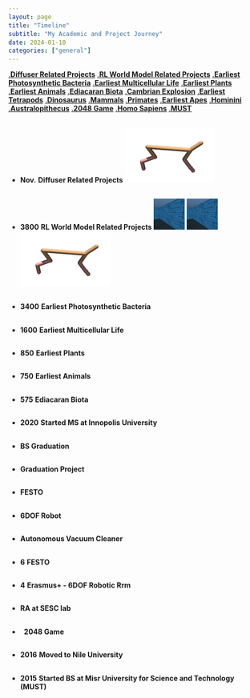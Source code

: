 ```yaml
---
layout: page
title: "Timeline"
subtitle: "My Academic and Project Journey"
date: 2024-01-10
categories: ["general"]
---
```

<!-- <h1>Life on Earth Timeline</h1> -->

<div class="selector">
	<a href="#birth">.<strong>Diffuser Related Projects</strong></a>
	<a href="#know">.<strong>RL World Model Related Projects</strong></a>
	<a href="#photosynthesis">.<strong>Earliest Photosynthetic Bacteria</strong></a>
	<a href="#multicellular">.<strong>Earliest Multicellular Life</strong></a>
	<a href="#plants">.<strong>Earliest Plants</strong></a>
	<a href="#animals">.<strong>Earliest Animals</strong></a>
	<a href="#ediacaran">.<strong>Ediacaran Biota</strong></a>
	<a href="#cambrian">.<strong>Cambrian Explosion</strong></a>
	<a href="#tetrapods">.<strong>Earliest Tetrapods</strong></a>
	<a href="#dinosaurus">.<strong>Dinosaurus</strong></a>
	<a href="#mammals">.<strong>Mammals</strong></a>
	<a href="#primates">.<strong>Primates</strong></a>
	<a href="#apes">.<strong>Earliest Apes</strong></a>
	<a href="#hominini">.<strong>Hominini</strong></a>
	<a href="#australopithecus">.<strong>Australopithecus</strong></a>
	<!-- <a href="#habilis">.<strong>Homo Habilis</strong></a> -->
	<a href="#2048">.<strong>2048 Game</strong></a>
	<a href="#NileUniversity">.<strong>Homo Sapiens</strong></a>
	<a href="#MUST">.<strong>MUST</strong></a>
</div>

<ul class="timeline">
    <!-- <li data-content="Developing a computer vision system for a UAV">
    <h2 id="birth"></h2>
    <time><strong>Nov.</strong></time>
    <strong><span>RL Projects</span></strong>
    </li> -->
    <li>
		<h2 id="birth"></h2>
		<time><strong>Nov.</strong></time>
		<strong><span>Diffuser Related Projects</span></strong>
		<span class="image-container">
            <span class="horizontal-image-contain">
                <!-- <img src="assets/css/timeline_media/s4wm_cropped.gif">
                <img src="assets/css/timeline_media/s4wm_cropped.gif"> -->
                <img src="assets/css/timeline_media/diffuser.gif" object-fit="contain">
            </span>
        </span>
	</li>
    <li>
        <h2 id="know"></h2>
        <time><strong>3800</strong></time>
        <strong><span>RL World Model Related Projects</span></strong>
        <span class="image-container">
            <span class="horizontal-image-cover">
                <img src="assets/css/timeline_media/s4wm_cropped.gif">
                <img src="assets/css/timeline_media/s4wm_cropped.gif">
                <img src="assets/css/timeline_media/diffuser.gif">
            </span>
        </span>
        <!-- <a target="_blank"></a> -->
    </li>
	<li>
		<h2 id="photosynthesis"></h2>
		<time><strong>3400</strong></time>
		<strong><span>Earliest Photosynthetic Bacteria</span></strong>
		<span><a target="_blank"></a></span>
	</li>
	<li>
		<h2 id="multicellular"></h2>
		<time><strong>1600</strong></time>
		<strong><span>Earliest Multicellular Life</span></strong>
		<span><a target="_blank"></a></span>
	</li>
	<li>
		<h2 id="plants"></h2>
		<time><strong>850</strong></time>
		<strong><span>Earliest Plants</span></strong>
		<span><a target="_blank"></a></span>
	</li>
	<li>
		<h2 id="animals"></h2>
		<time><strong>750</strong></time>
		<strong><span>Earliest Animals</span></strong>
		<span><a target="_blank"></a></span>
	</li>
	<li>
		<h2 id="ediacaran"></h2>
		<time><strong>575</strong></time>
		<strong><span>Ediacaran Biota</span></strong>
		<span><a target="_blank"></a></span>
	</li>
	<li>
		<h2 id="inno_start"></h2>
		<time><strong>2020</strong></time>
		<strong><span>Started MS at Innopolis University</span></strong>
		<span><a target="_blank"></a></span>
	</li>
	<li>
		<h2 id="nugrad"></h2>
		<time><strong></strong></time>
		<strong><span>BS Graduation</span></strong>
		<span><a target="_blank"></a></span>
	</li>
	<li>
		<h2 id="gradproject"></h2>
		<time><strong></strong></time>
		<strong><span>Graduation Project</span></strong>
		<span><a target="_blank"></a></span>
	</li>
	<li>
		<h2 id="festo"></h2>
		<time><strong></strong></time>
		<strong><span>FESTO</span></strong>
		<span><a target="_blank"></a></span>
	</li>
	<li>
		<h2 id="6DOF"></h2>
		<time><strong></strong></time>
		<strong><span>6DOF Robot</span></strong>
		<span><a target="_blank"></a></span>
	</li>
	<li>
		<h2 id="vacuum"></h2>
		<time><strong></strong></time>
		<strong><span>Autonomous Vacuum Cleaner</span></strong>
		<span><a target="_blank"></a></span>
	</li>
	<li>
		<h2 id="FESTO"></h2><time><strong>6</strong></time>
		<strong><span>FESTO</span></strong>
		<span><a target="_blank"></a></span>
	</li>
	<li>
		<h2 id="Erasmus+"></h2>
		<time><strong>4</strong></time>
		<strong><span>Erasmus+ - 6DOF Robotic Rrm</span></strong>
		<span><a target="_blank"></a></span>
	</li>
	<li>
		<h2 id="RA"></h2>
		<!-- <time><strong>2.5</strong></time> -->
		<strong><span>RA at SESC lab</span></strong>
		<span><a target="_blank"></a></span>
	</li>
	<li>
		<h2 id="2048"></h2>
		<time><strong>&nbsp;</strong></time>
		<strong><span>2048 Game</span></strong>
		<span><a target="_blank"></a></span>
	</li>
	<li>
		<h2 id="NileUniversity"></h2>
		<time><strong>2016</strong></time>
		<strong><span>Moved to Nile University</span></strong>
		<span><a target="_blank"></a></span>
	</li>
	<li>
		<h2 id="MUST"></h2>
		<time><strong>2015</strong></time>
		<strong><span>Started BS at Misr University for Science and Technology (MUST)</span></strong>
		<span><a target="_blank"></a></span>
	</li>
	<ul>
